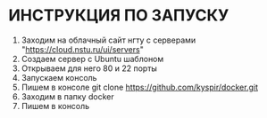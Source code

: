 # ИНСТРУКЦИЯ ПО ЗАПУСКУ
1. Заходим на облачный сайт нгту c серверами "https://cloud.nstu.ru/ui/servers"
2. Создаем сервер с Ubuntu шаблоном
3. Открываем для него 80 и 22 порты
4. Запускаем консоль
5. Пишем в консоле git clone https://github.com/kyspir/docker.git
6. Заходим в папку docker
7. Пишем в консоль 
